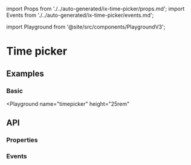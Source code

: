 import Props from './../auto-generated/ix-time-picker/props.md';
import Events from './../auto-generated/ix-time-picker/events.md';

import Playground from '@site/src/components/PlaygroundV3';

# Time picker

## Examples

### Basic

<Playground
  name="timepicker" 
  height="25rem"
  >
</Playground>

## API 

### Properties

<Props />

### Events

<Events />
